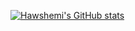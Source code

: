 [![Hawshemi's GitHub stats](https://github-readme-stats.vercel.app/api?username=hawshemi&count_private=true&show_icons=true&theme=transparent&hide_border=true&rank_icon=github)](https://github.com/anuraghazra/github-readme-stats)

